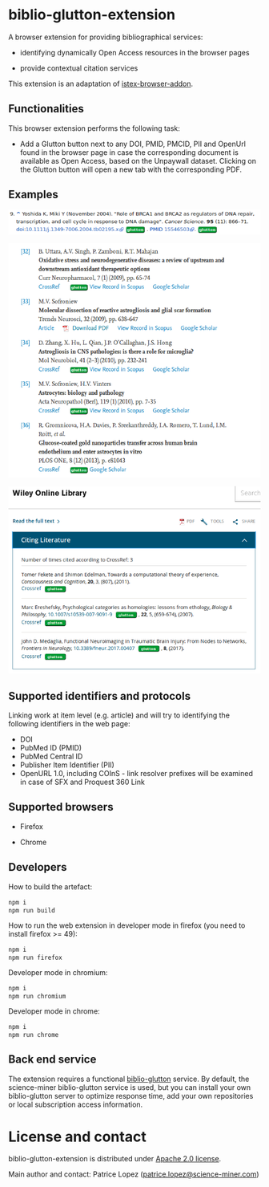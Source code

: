 # biblio-glutton-extension

A browser extension for providing bibliographical services:

- identifying dynamically Open Access resources in the browser pages

- provide contextual citation services

This extension is an adaptation of [istex-browser-addon](https://github.com/istex/istex-browser-addon).

## Functionalities

This browser extension performs the following task:

* Add a Glutton button next to any DOI, PMID, PMCID, PII and OpenUrl found in the browser page in case the corresponding document is available as Open Access, based on the Unpaywall dataset. Clicking on the Glutton button will open a new tab with the corresponding PDF. 

## Examples

![Wikipedia](doc/img03.png)

![science-direct](doc/img01.png)

![Wiley Onlinelibrary](doc/img02.png)

## Supported identifiers and protocols

Linking work at item level (e.g. article) and will try to identifying the following identifiers in the web page:

* DOI
* PubMed ID (PMID)
* PubMed Central ID
* Publisher Item Identifier (PII)
* OpenURL 1.0, including COInS - link resolver prefixes will be examined in case of SFX and Proquest 360 Link

## Supported browsers

* Firefox

* Chrome


## Developers

How to build the artefact:
```
npm i
npm run build
```

How to run the web extension in developer mode in firefox (you need to install firefox >= 49):
```
npm i
npm run firefox
``` 

Developer mode in chromium:
```
npm i
npm run chromium
``` 

Developer mode in chrome:
```
npm i
npm run chrome
``` 


## Back end service

The extension requires a functional [biblio-glutton](https://github.com/kermitt2/biblio-glutton) service. By default, the science-miner biblio-glutton service is used, but you can install your own biblio-glutton server to optimize response time, add your own repositories or local subscription access information. 
 
# License and contact

biblio-glutton-extension is distributed under [Apache 2.0 license](http://www.apache.org/licenses/LICENSE-2.0). 

Main author and contact: Patrice Lopez (<patrice.lopez@science-miner.com>)
